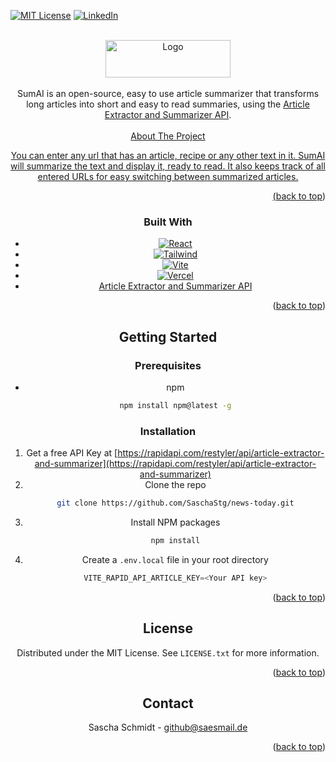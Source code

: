 <!-- Improved compatibility of back to top link: See: https://github.com/othneildrew/Best-README-Template/pull/73 -->
<a name="readme-top"></a>
<!--
*** Thanks for checking out the Best-README-Template. If you have a suggestion
*** that would make this better, please fork the repo and create a pull request
*** or simply open an issue with the tag "enhancement".
*** Don't forget to give the project a star!
*** Thanks again! Now go create something AMAZING! :D
-->



<!-- PROJECT SHIELDS -->
<!--
*** I'm using markdown "reference style" links for readability.
*** Reference links are enclosed in brackets [ ] instead of parentheses ( ).
*** See the bottom of this document for the declaration of the reference variables
*** for contributors-url, forks-url, etc. This is an optional, concise syntax you may use.
*** https://www.markdownguide.org/basic-syntax/#reference-style-links
-->
[![MIT License][license-shield]][license-url]
[![LinkedIn][linkedin-shield]][linkedin-url]

<br />
<div align="center">
  <a href="https://vercel.com/saschastg/ai-summarizer/97GjGDwNTxWwLobq7sX8hzz7HfsF">
    <div align="center">
    <img src="https://i.ibb.co/QrNrLcg/logo-4x-100.jpg" alt="Logo" width="200" height="60">
    </div>
  </a>
<br />
SumAI is an open-source, easy to use article summarizer that transforms long articles into short and easy to read summaries, using the <a href="https://rapidapi.com/restyler/api/article-extractor-and-summarizer/">Article Extractor and Summarizer
 API</a>.
    <br />
    <br />
    <a href="https://vercel.com/saschastg/ai-summarizer/97GjGDwNTxWwLobq7sX8hzz7HfsF>View Website</a>
  </p>
</div>


<!-- ABOUT THE PROJECT -->
## About The Project

You can enter any url that has an article, recipe or any other text in it. SumAI will summarize the text and display it, ready to read. It also keeps track of all entered URLs for easy switching between summarized articles.

<p align="right">(<a href="#readme-top">back to top</a>)</p>



### Built With

* [![React][React.js]][React-url]
* [![Tailwind][Tailwind]][Tailwind-url]
* [![Vite][Vite]][Vite-url]
* [![Vercel][Vercel]][Vercel-url]
* <a href="https://rapidapi.com/restyler/api/article-extractor-and-summarizer/">Article Extractor and Summarizer
 API</a>

<p align="right">(<a href="#readme-top">back to top</a>)</p>



<!-- GETTING STARTED -->
## Getting Started

### Prerequisites

* npm
  ```sh
  npm install npm@latest -g
  ```

### Installation

1. Get a free API Key at [https://rapidapi.com/restyler/api/article-extractor-and-summarizer](https://rapidapi.com/restyler/api/article-extractor-and-summarizer)
2. Clone the repo
   ```sh
   git clone https://github.com/SaschaStg/news-today.git
   ```
3. Install NPM packages
   ```sh
   npm install
   ```
4. Create a `.env.local`  file in your root directory
   ```js
   VITE_RAPID_API_ARTICLE_KEY=<Your API key>
   ```

<p align="right">(<a href="#readme-top">back to top</a>)</p>


<!-- LICENSE -->
## License

Distributed under the MIT License. See `LICENSE.txt` for more information.

<p align="right">(<a href="#readme-top">back to top</a>)</p>



<!-- CONTACT -->
## Contact

Sascha Schmidt - github@saesmail.de

<p align="right">(<a href="#readme-top">back to top</a>)</p>



<!-- MARKDOWN LINKS & IMAGES -->
<!-- https://www.markdownguide.org/basic-syntax/#reference-style-links -->
[issues-shield]: https://img.shields.io/github/issues/othneildrew/Best-README-Template.svg?style=for-the-badge
[Vite]: https://img.shields.io/badge/vite-%23646CFF.svg?style=for-the-badge&logo=vite&logoColor=white
[Vite-url]: https://vitejs.dev/
[license-shield]: https://img.shields.io/github/license/othneildrew/Best-README-Template.svg?style=for-the-badge
[license-url]: https://github.com/othneildrew/Best-README-Template/blob/master/LICENSE.txt
[linkedin-shield]: https://img.shields.io/badge/-LinkedIn-black.svg?style=for-the-badge&logo=linkedin&colorB=555
[linkedin-url]: https://www.linkedin.com/in/sascha-schmidt-91663a214/
[React.js]: https://img.shields.io/badge/React-20232A?style=for-the-badge&logo=react&logoColor=61DAFB
[React-url]: https://reactjs.org/
[Vercel]: https://img.shields.io/badge/Vercel-000000?style=for-the-badge&logo=vercel&logoColor=white
[Vercel-url]: https://vercel.com/
[Tailwind]: https://img.shields.io/badge/tailwindcss-%2338B2AC.svg?style=for-the-badge&logo=tailwind-css&logoColor=white
[Tailwind-url]: https://tailwindcss.com/
